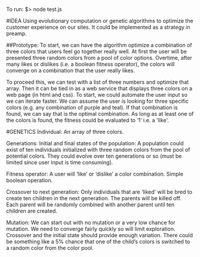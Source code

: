 To run:
	$> node test.js

#IDEA
Using evolutionary computation or genetic algorithms to optimize the customer experience on our sites. It could be implemented as a strategy in preamp.

##Prototype:
To start, we can have the algorithm optimize a combination of three colors that users feel go together really well. At first the user will be presented three random colors from a pool of color options. Overtime, after many likes or dislikes (i.e. a boolean fitness operator), the colors will converge on a combination that the user really likes.

To proceed this, we can test with a list of three numbers and optimize that array. Then it can be tied in as a web service that displays three colors on a web page (in html and css). To start, we could automate the user input so we can iterate faster. We can assume the user is looking for three specific colors (e.g. any combination of purple and teal). If that combination is found, we can say that is the optimal combination. As long as at least one of the colors is found, the fitness could be evaluated to ‘1’ i.e. a 'like'.

#GENETICS
Individual:
An array of three colors.

Generations: Initial and final states of the population:
A population could exist of ten individuals initialized with three random colors from the pool of potential colors. They could evolve over ten generations or so (must be limited since user input is time consuming).

Fitness operator:
A user will ‘like’ or ‘dislike’ a color combination. Simple boolean operation.

Crossover to next generation:
Only individuals that are ‘liked’ will be bred to create ten children in the next generation. The parents will be killed off. Each parent will be randomly combined with another parent until ten children are created.

Mutation:
We can start out with no mutation or a very low chance for mutation. We need to converge fairly quickly so will limit exploration. Crossover and the initial state should provide enough variation. There could be something like a 5% chance that one of the child’s colors is switched to a random color from the color pool.